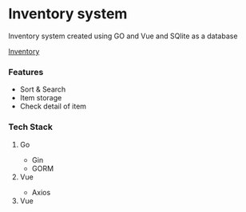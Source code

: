 <!DOCTYPE html>
<html lang="en">
<body>
  <h1>Inventory system</h1>
  <p>Inventory system created using GO and Vue and SQlite as a database</p>
  <a href="https://inventoryvue.onrender.com/inventory">Inventory</a>
<div>
<h3>Features</h3>
  <ul>
      <li>Sort & Search</li>
      <li>Item storage</li>
      <li>Check detail of item</li>
  </ul>
</div>
<div>
  <h3>Tech Stack</h3>
    <ol>
        <li>Go</li>
            <ul>
              <li>Gin</li>
              <li>GORM</li>
            </ul>
        <li>Vue</li>
            <ul>
              <li>Axios</li>
           </ul>
        <li>Vue</li>
</div>
</body>
</html>
